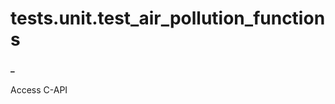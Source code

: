 <a id="tests.unit.test_air_pollution_functions"></a>

# tests.unit.test\_air\_pollution\_functions

<a id="tests.unit.test_air_pollution_functions._"></a>

#### \_

Access C-API

